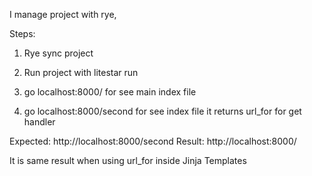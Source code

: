 I manage project with rye,

Steps:

1. Rye sync project

2. Run project with litestar run

3. go localhost:8000/ for see main index file

4. go localhost:8000/second for see index file
   it returns url_for for get handler

Expected:
http://localhost:8000/second
Result:
http://localhost:8000/

It is same result when using url_for inside Jinja Templates
